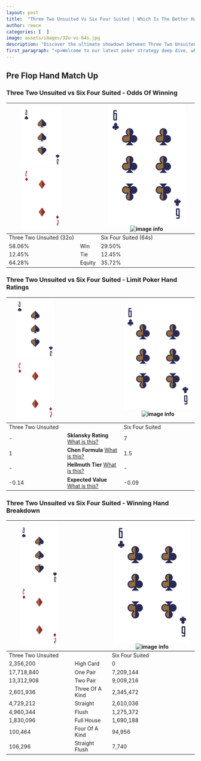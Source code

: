 ```yaml
---
layout: post
title:  "Three Two Unsuited Vs Six Four Suited | Which Is The Better Hand In Poker? A Complete Guide"
author: reece
categories: [  ]
image: assets/images/32o-vs-64s.jpg
description: "Discover the ultimate showdown between Three Two Unsuited and Six Four Suited in poker! Uncover the odds, strategies, and scenarios where one hand triumphs over the other. Get ready to up your poker game with this thrilling analysis."
first_paragraph: "<p>Welcome to our latest poker strategy deep dive, where we're pitting two distinct hands against each other in a high-stakes showdown: Three Two Unsuited vs Six Four Suited.</p><p>In the dynamic world of poker, every decision counts, and knowing which hand holds the upper hand is key to your success at the table.</p><p>In this article, we'll dissect these two hands, explore the scenarios where one dominates the other, and equip you with the knowledge to make strategic choices that can tip the odds in your favor.</p><p>Get ready to unravel the intriguing dynamics of these poker hands and elevate your game to new heights.</p>"
---
```




[comment]: # (sp0)

## Pre Flop Hand Match Up

<div class="table hand-ratings" markdown="1"> 



### Three Two Unsuited vs Six Four Suited - Odds Of Winning


    
| ![image info](assets/images/hand1/3.png) ![image info](assets/images/hand1/2o.png) |  | ![image info](assets/images/hand2/6.png) ![image info](assets/images/hand2/4s.png) |
| -------- | -------- | -------- |
| Three Two Unsuited (32o) |  | Six Four Suited (64s) |
| 58.06% | Win | 29.50% |
| 12.45% | Tie | 12.45% |
| 64.28% | Equity | 35.72% |




[comment]: # (sp1)



### Three Two Unsuited vs Six Four Suited - Limit Poker Hand Ratings


    
| ![image info](assets/images/hand1/3.png) ![image info](assets/images/hand1/2o.png) |  | ![image info](assets/images/hand2/6.png) ![image info](assets/images/hand2/4s.png) |
| -------- | -------- | -------- |
| Three Two Unsuited |  | Six Four Suited |
| - | **Sklansky Rating** [What is this?](/sklansky-rating-explained) | 7 |
| 1 | **Chen Formula** [What is this?](/chen-formula-explained) | 1.5 |
| - | **Hellmuth Tier** [What is this?](/Hellmuth-tier-explained) | - |
| -0.14 | **Expected Value** [What is this?](/expected-value-explained) | -0.09 |




[comment]: # (sp2)



### Three Two Unsuited vs Six Four Suited - Winning Hand Breakdown


    
| ![image info](assets/images/hand1/3.png) ![image info](assets/images/hand1/2o.png) |  | ![image info](assets/images/hand2/6.png) ![image info](assets/images/hand2/4s.png) |
| -------- | -------- | -------- |
| Three Two Unsuited |  | Six Four Suited |
| 2,356,200 | High Card | 0 |
| 17,718,840 | One Pair | 7,209,144 |
| 13,312,908 | Two Pair | 9,009,216 |
| 2,601,936 | Three Of A Kind | 2,345,472 |
| 4,729,212 | Straight | 2,610,036 |
| 4,960,344 | Flush | 1,275,372 |
| 1,830,096 | Full House | 1,690,188 |
| 100,464 | Four Of A Kind | 94,956 |
| 106,296 | Straight Flush | 7,740 |




[comment]: # (sp3)



</div>

[comment]: # (sp4)



[comment]: # (sp5)

